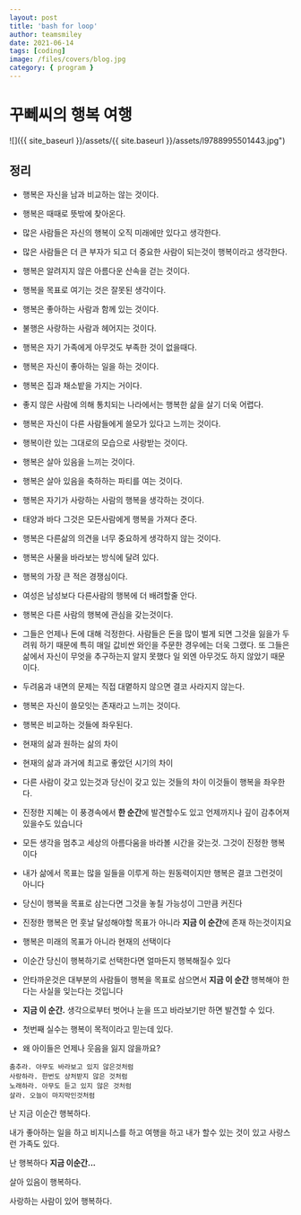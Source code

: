 ```yaml
---
layout: post
title: 'bash for loop'
author: teamsmiley
date: 2021-06-14
tags: [coding]
image: /files/covers/blog.jpg
category: { program }
---
```


# 꾸뻬씨의 행복 여행

![]({{ site_baseurl }}/assets/{{ site.baseurl }}/assets/l9788995501443.jpg")

## 정리

- 행복은 자신을 남과 비교하는 않는 것이다.
- 행복은 때때로 뜻밖에 찾아온다.
- 많은 사람들은 자신의 행복이 오직 미래에만 있다고 생각한다.
- 많은 사람들은 더 큰 부자가 되고 더 중요한 사람이 되는것이 행복이라고 생각한다.
- 행복은 알려지지 않은 아름다운 산속을 걷는 것이다.
- 행복을 목표로 여기는 것은 잘못된 생각이다.
- 행복은 좋아하는 사람과 함께 있는 것이다.
- 불행은 사랑하는 사람과 헤어지는 것이다.
- 행복은 자기 가족에게 아무것도 부족한 것이 없을때다.
- 행복은 자신이 좋아하는 일을 하는 것이다.
- 행복은 집과 채소밭을 가지는 거이다.
- 좋지 않은 사람에 의해 통치되는 나라에서는 행복한 삶을 살기 더욱 어렵다.
- 행복은 자신이 다른 사람들에게 쓸모가 있다고 느끼는 것이다.
- 행복이란 있는 그대로의 모습으로 사랑받는 것이다.
- 행복은 살아 있음을 느끼는 것이다.
- 행복은 살아 있음을 축하하는 파티를 여는 것이다.
- 행복은 자기가 사랑하는 사람의 행복을 생각하는 것이다.
- 태양과 바다 그것은 모든사람에게 행복을 가져다 준다.
- 행복은 다른삶의 의견을 너무 중요하게 생각하지 않는 것이다.
- 행복은 사물을 바라보는 방식에 달려 있다.
- 행복의 가장 큰 적은 경쟁심이다.
- 여성은 남성보다 다른사람의 행복에 더 배려할줄 안다.
- 행복은 다른 사람의 행복에 관심을 갖는것이다.
- 그들은 언제나 돈에 대해 걱정한다. 사람들은 돈을 많이 벌게 되면 그것을 잃을가 두려워 하기 때문에 특히 매일 값비싼 와인을 주문한 경우에는 더욱 그랬다. 또 그들은 삶에서 자신이 무엇을 추구하는지 알지 못했다 일 외엔 아무것도 하지 않았기 때문이다.
- 두려움과 내면의 문제는 직접 대몉하지 않으면 결코 사라지지 않는다.
- 행복은 자신이 쓸모잇는 존재라고 느끼는 것이다.
- 행복은 비교하는 것들에 좌우된다.

- 현재의 삶과 원하는 삶의 차이
- 현재의 삶과 과거에 최고로 좋았던 시기의 차이
- 다른 사람이 갖고 있는것과 당신이 갖고 있는 것들의 차이
  이것들이 행복을 좌우한다.

- 진정한 지혜는 이 풍경속에서 **한 순간**에 발견할수도 있고 언제까지나 깊이 감추어져 있을수도 있습니다
- 모든 생각을 멈추고 세상의 아름다움을 바라볼 시간을 갖는것. 그것이 진정한 행복이다
- 내가 삶에서 목표는 많을 일들을 이루게 하는 원동력이지만 행복은 결코 그런것이 아니다
- 당신이 행복을 목표로 삼는다면 그것을 놓칠 가능성이 그만큼 커진다
- 진정한 행복은 먼 훗날 달성해야할 목표가 아니라 **지금 이 순간**에 존재 하는것이지요
- 행복은 미래의 목표가 아니라 현재의 선택이다
- 이순간 당신이 행복하기로 선택한다면 얼마든지 행복해질수 있다
- 안타까운것은 대부분의 사람들이 행복을 목표로 삼으면서 **지금 이 순간** 행복해야 한다는 사실을 잊는다는 것입니다
- **지금 이 순간.** 생각으로부터 벗어나 눈을 뜨고 바라보기만 하면 발견할 수 있다.

- 첫번째 실수는 행복이 목적이라고 믿는데 있다.

- 왜 아이들은 언제나 웃음을 잃지 않을까요?

```text
춤추라. 아무도 바라보고 있지 않은것처럼
사랑하라. 한번도 상처받지 않은 것처럼
노래하라. 아무도 듣고 있지 않은 것처럼
살라. 오늘이 마지막인것처럼
```

난 지금 이순간 행복하다.

내가 좋아하는 일을 하고 비지니스를 하고 여행을 하고 내가 할수 있는 것이 있고 사랑스런 가족도 있다.

난 행복하다 **지금 이순간...**

살아 있음이 행복하다.

사랑하는 사람이 있어 행복하다.
